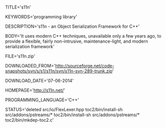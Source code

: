 
TITLE='s11n'

KEYWORDS='programming library'

DESCRIPTION='s11n - an Object Serialization Framework for  C++'

BODY='It uses modern C++ techniques, unavailable only a few years ago, to provide a flexible, fairly non-intrusive, maintenance-light, and modern serialization framework'

FILE='s11n.zip'

DOWNLOADED_FROM='http://sourceforge.net/code-snapshots/svn/s/s1/s11n/svn/s11n-svn-289-trunk.zip'

DOWNLOAD_DATE='07-06-2014'

HOMEPAGE='http://s11n.net/'

PROGRAMMING_LANGUAGE='C++'

STATUS='deleted src/io/FlexLexer.hpp toc2/bin/install-sh src/addons/pstreams/* toc2/bin/install-sh src/addons/pstreams/* toc2/bin/mkdep-toc2.c'